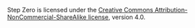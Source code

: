 Step Zero is licensed under the [Creative Commons Attribution-NonCommercial-ShareAlike license](http://creativecommons.org/licenses/by-nc-sa/4.0/deed.en_US), version 4.0.
